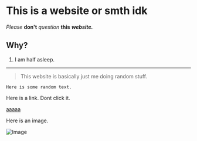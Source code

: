 # This is a website or smth idk

_Please_ **don't** *question* __this__ *__website.__*

## Why?

1) I am half asleep.

---

> This website is basically just me doing random stuff.

`Here is some random text.`

Here is a link. Dont click it.

[aaaaa](https://djun06.github.io/cse15l-lab-reports/aaaaa.html)

Here is an image.

![Image](https://placedata.reddit.com/data/final_place.png)
